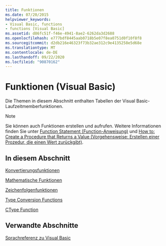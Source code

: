 ```yaml
---
title: Funktionen
ms.date: 07/20/2015
helpviewer_keywords:
- Visual Basic, functions
- functions [Visual Basic]
ms.assetid: d86fc51f-f46e-4941-8ae2-6262da3d2688
ms.openlocfilehash: e777bdf8445aab0718b5e07f8ea0751d0f10f8f8
ms.sourcegitcommit: d2db216e46323f73b32ae312c9e4135258e5d68e
ms.translationtype: MT
ms.contentlocale: de-DE
ms.lasthandoff: 09/22/2020
ms.locfileid: "90870162"
---
```

# <a name="functions-visual-basic"></a>Funktionen (Visual Basic)

Die Themen in diesem Abschnitt enthalten Tabellen der Visual Basic-Laufzeitmemberfunktionen.  
  
> [!NOTE]
> Sie können auch Funktionen erstellen und aufrufen. Weitere Informationen finden Sie unter [Function Statement (Function-Anweisung)](../statements/function-statement.md) und [How to: Create a Procedure that Returns a Value (Vorgehensweise: Erstellen einer Prozedur, die einen Wert zurückgibt)](../../programming-guide/language-features/procedures/how-to-create-a-procedure-that-returns-a-value.md).  
  
## <a name="in-this-section"></a>In diesem Abschnitt  

 [Konvertierungsfunktionen](conversion-functions.md)  
  
 [Mathematische Funktionen](math-functions.md)  
  
 [Zeichenfolgenfunktionen](string-functions.md)  
  
 [Type Conversion Functions](type-conversion-functions.md)  
  
 [CType Function](ctype-function.md)  
  
## <a name="related-sections"></a>Verwandte Abschnitte  

 [Sprachreferenz zu Visual Basic](../index.md)  
